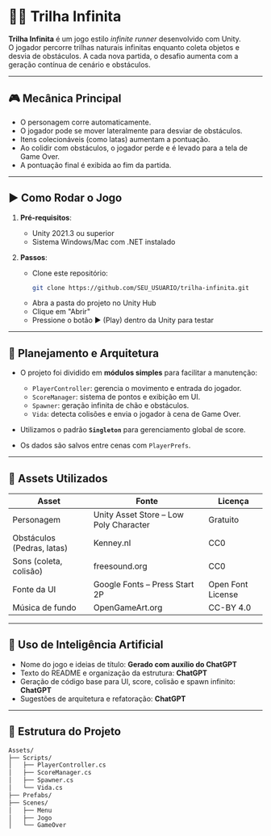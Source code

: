 # 🏃‍♀️ Trilha Infinita

**Trilha Infinita** é um jogo estilo *infinite runner* desenvolvido com Unity.  
O jogador percorre trilhas naturais infinitas enquanto coleta objetos e desvia de obstáculos. A cada nova partida, o desafio aumenta com a geração contínua de cenário e obstáculos.

---

## 🎮 Mecânica Principal

- O personagem corre automaticamente.
- O jogador pode se mover lateralmente para desviar de obstáculos.
- Itens colecionáveis (como latas) aumentam a pontuação.
- Ao colidir com obstáculos, o jogador perde e é levado para a tela de Game Over.
- A pontuação final é exibida ao fim da partida.

---

## ▶️ Como Rodar o Jogo

1. **Pré-requisitos**:
   - Unity 2021.3 ou superior
   - Sistema Windows/Mac com .NET instalado

2. **Passos**:
   - Clone este repositório:
     ```bash
     git clone https://github.com/SEU_USUARIO/trilha-infinita.git
     ```
   - Abra a pasta do projeto no Unity Hub
   - Clique em "Abrir"
   - Pressione o botão ▶ (Play) dentro da Unity para testar

---

## 🧠 Planejamento e Arquitetura

- O projeto foi dividido em **módulos simples** para facilitar a manutenção:
  - `PlayerController`: gerencia o movimento e entrada do jogador.
  - `ScoreManager`: sistema de pontos e exibição em UI.
  - `Spawner`: geração infinita de chão e obstáculos.
  - `Vida`: detecta colisões e envia o jogador à cena de Game Over.

- Utilizamos o padrão **`Singleton`** para gerenciamento global de score.
- Os dados são salvos entre cenas com `PlayerPrefs`.

---

## 🎨 Assets Utilizados

| Asset | Fonte | Licença |
|-------|-------|---------|
| Personagem | Unity Asset Store – Low Poly Character | Gratuito |
| Obstáculos (Pedras, latas) | Kenney.nl | CC0 |
| Sons (coleta, colisão) | freesound.org | CC0 |
| Fonte da UI | Google Fonts – Press Start 2P | Open Font License |
| Música de fundo | OpenGameArt.org | CC-BY 4.0 |

---

## 🤖 Uso de Inteligência Artificial

- Nome do jogo e ideias de título: **Gerado com auxílio do ChatGPT**
- Texto do README e organização da estrutura: **ChatGPT**
- Geração de código base para UI, score, colisão e spawn infinito: **ChatGPT**
- Sugestões de arquitetura e refatoração: **ChatGPT**

---

## 📂 Estrutura do Projeto

```bash
Assets/
├── Scripts/
│   ├── PlayerController.cs
│   ├── ScoreManager.cs
│   ├── Spawner.cs
│   └── Vida.cs
├── Prefabs/
├── Scenes/
│   ├── Menu
│   ├── Jogo
│   └── GameOver

